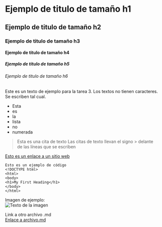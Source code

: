 # Ejemplo de titulo de tamaño h1
## Ejemplo de titulo de tamaño h2
### Ejemplo de titulo de tamaño h3
#### Ejemplo de titulo de tamaño h4
##### Ejemplo de titulo de tamaño h5
###### Ejemplo de titulo de tamaño h6


Este es un texto de ejemplo para la tarea 3.
Los textos no tienen caracteres.
Se escriben tal cual.

- Esta
- es
- la
- lista
- no
- numerada

> Esta es una cita de texto
> Las citas de texto llevan el signo > delante
> de las líneas que se escriben

[Esto es un enlace a un sitio web](https://www.google.com)

```
Esto es un ejemplo de código
<!DOCTYPE html>
<html>
<body>
<h1>My First Heading</h1>
</body>
</html>
```

Imagen de ejemplo:  
![Texto de la imagen](https://www.gstatic.com/webp/gallery/4.sm.jpg)

Link a otro archivo .md  
[Enlace a archivo.md](https://github.com/nanananita/tarea3/blob/main/README.md)
